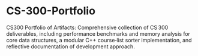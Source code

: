 # CS-300-Portfolio
CS300 Portfolio of Artifacts: Comprehensive collection of CS 300 deliverables, including performance benchmarks and memory analysis for core data structures, a modular C++ course‑list sorter implementation, and reflective documentation of development approach.
